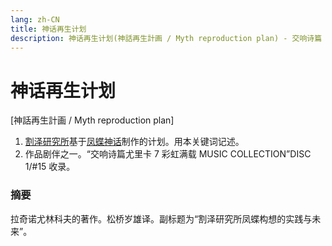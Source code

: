 ```yaml
---
lang: zh-CN
title: 神话再生计划
description: 神话再生计划(神話再生計画 / Myth reproduction plan) - 交响诗篇 彩虹满载
---
```


# 神话再生计划

[神話再生計画 / Myth reproduction plan]

1. [割泽研究所](./Warsaw_lab.md)基于[凤蝶神话](./AGEHA_Myth.md)制作的计划。用本关键词记述。
2. 作品剧伴之一。“交响诗篇尤里卡 7 彩虹满载 MUSIC COLLECTION”DISC 1/#15 收录。

### 摘要

拉奇诺尤林科夫的著作。松桥岁雄译。副标题为“割泽研究所凤蝶构想的实践与未来”。
